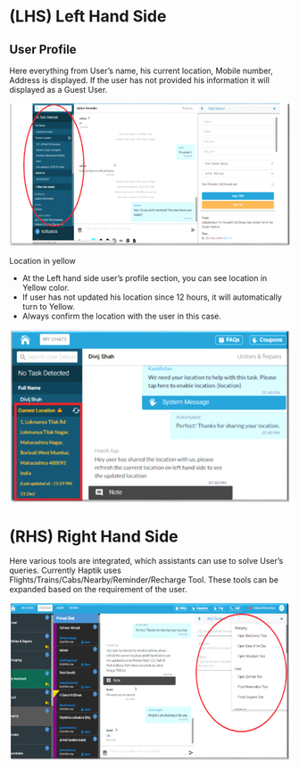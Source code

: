 # (LHS) Left Hand Side

## User Profile

Here everything from User’s name, his current location, Mobile number, Address is displayed. If the user has not provided his information it will displayed as a Guest User.



![Left Hand Side](athena_LHS.png)



Location in yellow

- At the Left hand side user’s profile section, you can see location in Yellow color.
- If user has not updated his location since 12 hours, it will automatically turn to Yellow.
- Always confirm the location with the user in this case.

![Athena Location](athena_location.png)



# (RHS) Right Hand Side

Here various tools are integrated, which assistants can use to solve User’s queries. Currently Haptik uses Flights/Trains/Cabs/Nearby/Reminder/Recharge Tool. These tools can be expanded based on the requirement of the user.



![Athena RHS](athena_rhs.png)



